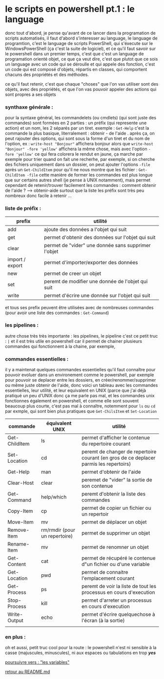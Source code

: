 # le scripts en powershell pt.1 : le language

donc tout d'abord, je pense qu'avant de ce lancer dans la programation de scripts automatisés, il faut d'abord s'interesser au language, le language de programtion, c'est le language de scripts PowerShell, qui s'éxecute sur le WindowsPowerShell (ça c'est la suite de logiciel), et ce qu'il faut savoir sur le powershell dans un premier temps, c'est que c'est un language de programation orienté objet, ce que ça veut dire, c'est que plutot que ce sois un language avec un code qui se déroulle et qui appele des fonction, c'est un code qui est composé d'objets, répartis en classes, qui comportent chacuns des propriétés et des méthodes.

ce qu'il faut retenir, c'est que chaque "choses" que l'on vas utiliser sont des objets, avec des propriétés, et que l'on vas pouvoir appeler des actions qui sont propres a ses objets 

### synthaxe générale :

pour la syntaxe général, les commandelets (ou cmdlets) (qui sont juste des commandes) sont formées en 2 parties : un préfix (qui represente une action) et un nom, les 2 séparés par un tiret. exemple : ```Get-Help``` c'est la commande la plus basique, literralement : obtenir - de l'aide .
après ça, on peut rajouter des options, qui sont sous la forme d'un tiret et du nom de l'option, ex : ```write-host "Bonjour"``` affichera bonjour alors que ```write-host "Bonjour" -fore 'yellow'``` affichera la même chose, mais avec l'option ```-fore 'yellow'``` ce qui fera colorera le rendut en jaune, ça marche par exemple pour trier quand on fait une recherhe, par exemple, si on cherche des fichiers uniquement dans un dossier, on peut ajouter l'options ```-file``` après un ```Get-ChildItem``` pour qu'il ne nous montre que les fichier : ```Get-ChildItem -file```
cette manière de former les commandes est plus longue que sur certains autres shell (je pense à UNIX notamment), mais permet cependant de retenir/trouver facilement les commandes : comment obtenir de l'aide ? --> obtenir-aide
surtout que la liste les préfix sont très peu nombreux donc facile à retenir ...

### liste de préfix :

|prefix | utilité |
|----|--------|
|add|ajoute des données a l'objet qui suit |
|get|permet d'obtenir des données sur l'objet qui suit |
|clear|permet de "vider" une donnée sans supprimer l'objet |
|import / export |permet d'importer/exporter des données |
|new|permet de creer un objet |
|set|peremt de modifier une donnée de l'objet qui suit |
|write|permet d'écrire une donnée sur l'objet qui suit |

et tous ses prefix peuvent être utilisées avec de nombreuses commandes (pour avoir une liste des commandes : ```Get-Command```)

### les pipelines :

autre chose très très importante : les pipelines, le pipeline c'est ce petit truc : ```|``` et il est très utile en powershell car il permet de chainer plusieurs commandes qui fonctionnent à la chaine, par exemple, 

### commandes essentielles :

il y a maintenat quelques commandes essentielles qu'il faut connaître pour pouvoir evoluer dans un environement comme le powershell, par exemple pour pouvoir se deplacer entre les dossiers, en créer/renommer/supprimer ou même juste obtenir de l'aide, donc voici un tableau avec les commandes essentielles, leur utilité, et leur equivalent en UNIX (parce que j'ai déjà pratiqué un peu d'UNIX donc ça me parle pas mal, et les commandes unix fonctionnes également en powershell, et comme elle sont souvent beaucoup plus courte, c'est pas mal à connaître, notemment pour ```ls``` ou ```cd``` par exmple, qui sont bien plus pratiques que ```Get-ChilsItem``` et ```Set-Location```

|commande |équivalent UNIX |utilité |
|----|--------|--------------------|
|Get-ChildItem |ls |permet d'afficher le contenue du repertoire courant |
|Set-Location |cd |peremt de changer de repertoire courant (en gros de ce deplacer parmis les repertoirs) |
|Get-Help |man |permet d'obtenir de l'aide |
|Clear-Host |clear |peremet de "vider" la sortie de son contenue |
|Get-Command |help/which |peremt d'obtenir la liste des commandes |
|Copy-Item |cp |permet de copier un fichier ou un repertoir |
|Move-Item |mv |permet de déplacer un objet |
|Remove-Item |rm/rmdir (pour un repertoire) |permet de supprimer un objet |
|Rename-Item |mv |permet de renomner un objet |
|Get-Content |cat |permet de récupéré le contenue d"un fichier ou d'une variable |
|Get-Location |pwd |permet de connaitre l'emplacement courant |
|Get-Process |ps |peremt de voir la liste de tout les processus en cours d'execution |
|Stop-Process |kill |permet d'arreter un processus en cours d'execution |
|Write-Output |echo |permet d'écrire quelquechose à l'écran (à la sortie) |
| | | |

### en plus : 

oh et aussi, petit truc cool pour la route :
le powershell n'est ni sensible à la casse (majuscules, minuscules), ni aux espaces ou tabulations en trop ***yes***


[poursuivre vers : "les variables"](https://github.com/LBROCHARD/cours-linux/edit/main/cours/les_varaiables.md)



[retour au README.md](https://github.com/LBROCHARD/cours-linux)
